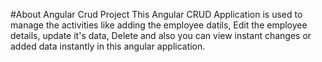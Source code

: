 #About Angular Crud Project
This Angular CRUD Application is used to manage the activities like adding the employee datils, Edit the employee details, update it's data, Delete and also you can view instant changes or added data instantly in this angular application.
